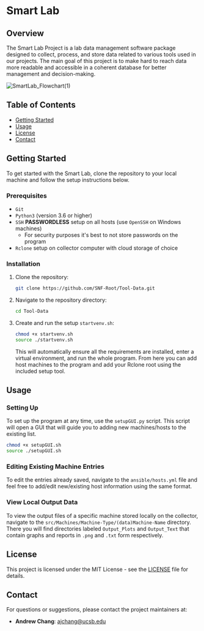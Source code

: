 # Smart Lab

## Overview

The Smart Lab Project is a lab data management software package designed to collect, process, and store data related to various tools used in our projects. The main goal of this project is to make hard to reach data more readable and accessible in a coherent database for better management and decision-making.


![SmartLab_Flowchart(1)](https://github.com/SNF-Root/Tool-Data/assets/114797850/f6bc6ff8-6643-45f8-8177-fc998c0e0d87)



## Table of Contents
- [Getting Started](#getting-started)
- [Usage](#usage)
- [License](#license)
- [Contact](#contact)

## Getting Started

To get started with the Smart Lab, clone the repository to your local machine and follow the setup instructions below.

### Prerequisites

- `Git`
- `Python3` (version 3.6 or higher)
- `SSH` **PASSWORDLESS** setup on all hosts (use `OpenSSH` on Windows machines)
   - For security purposes it's best to not store passwords on the program
- `Rclone` setup on collector computer with cloud storage of choice

### Installation

1. Clone the repository:
   ```sh
   git clone https://github.com/SNF-Root/Tool-Data.git
   ```
2. Navigate to the repository directory:
   ```sh
   cd Tool-Data
   ```
3. Create and run the setup `startvenv.sh`:
   ```sh
   chmod +x startvenv.sh
   source ./startvenv.sh
   ```
   This will automatically ensure all the requirements are installed, enter a virtual environment, and run the whole program. From here you can add host machines to the program and add your Rclone root using the included setup tool.

## Usage

### Setting Up

To set up the program at any time, use the `setupGUI.py` script. This script will open a GUI that will guide you to adding new machines/hosts to the existing list.

```sh
chmod +x setupGUI.sh
source ./setupGUI.sh
```

### Editing Existing Machine Entries

To edit the entries already saved, navigate to the `ansible/hosts.yml` file and feel free to add/edit new/existing host information using the same format.

### View Local Output Data

To view the output files of a specific machine stored locally on the collector, navigate to the `src/Machines/Machine-Type/(data)Machine-Name` directory. There you will find directories labeled `Output_Plots` and `Output_Text` that contain graphs and reports in `.png` and `.txt` form respectively.


## License

This project is licensed under the MIT License - see the [LICENSE](LICENSE) file for details.

## Contact

For questions or suggestions, please contact the project maintainers at:
- **Andrew Chang**: ajchang@ucsb.edu
